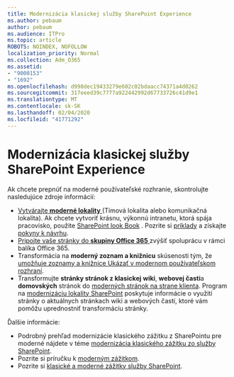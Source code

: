 ```yaml
---
title: Modernizácia klasickej služby SharePoint Experience
ms.author: pebaum
author: pebaum
ms.audience: ITPro
ms.topic: article
ROBOTS: NOINDEX, NOFOLLOW
localization_priority: Normal
ms.collection: Adm_O365
ms.assetid:
- "9000153"
- "1692"
ms.openlocfilehash: d998dec19433279e602c02bdaacc74371a4d0262
ms.sourcegitcommit: 317eeed39c7777a922442992d67733726c41d9e1
ms.translationtype: MT
ms.contentlocale: sk-SK
ms.lasthandoff: 02/04/2020
ms.locfileid: "41771292"
---
```

# <a name="modernize-your-classic-sharepoint-experience"></a>Modernizácia klasickej služby SharePoint Experience

Ak chcete prepnúť na moderné používateľské rozhranie, skontrolujte nasledujúce zdroje informácií:

- [Vytvárajte **moderné lokality** ](https://support.office.com/article/create-a-team-site-in-sharepoint-ef10c1e7-15f3-42a3-98aa-b5972711777d) (Tímová lokalita alebo komunikačná lokalita). Ak chcete vytvoriť krásnu, výkonnú intranetu, ktorá spája pracovisko, použite [SharePoint look Book](https://lookbook.microsoft.com/assets/SharePoint_lookbook_2019.pdf) . Pozrite si [príklady](https://lookbook.microsoft.com/) a získajte [pokyny k návrhu](https://spdesign.azurewebsites.net/).
- [Pripojte vaše stránky do **skupiny Office 365** ](https://docs.microsoft.com/sharepoint/dev/transform/modernize-connect-to-office365-group) zvýšiť spoluprácu v rámci balíka Office 365.
- Transformácia na **moderný zoznam a knižnicu** skúsenosti tým, že [umožňuje zoznamy a knižnice Ukázať v modernom používateľskom rozhraní](https://docs.microsoft.com/sharepoint/dev/transform/modernize-userinterface-lists-and-libraries).
- Transformujte **stránky stránok z klasickej** **wiki**, **webovej časti**a **domovských** stránok do [moderných stránok na strane klienta](https://docs.microsoft.com/sharepoint/dev/transform/modernize-userinterface-site-pages). Program na [modernizáciu lokality SharePoint](https://docs.microsoft.com/sharepoint/dev/transform/modernize-scanner) poskytuje informácie o využití stránky o aktuálnych stránkach wiki a webových častí, ktoré vám pomôžu uprednostniť transformáciu stránky.

Ďalšie informácie:

- Podrobný prehľad modernizácie klasického zážitku z SharePointu pre moderné nájdete v téme [modernizácia klasického zážitku zo služby SharePoint](https://docs.microsoft.com/sharepoint/dev/transform/modernize-classic-sites).
- Pozrite si príručku k [moderným zážitkom](https://docs.microsoft.com/sharepoint/guide-to-sharepoint-modern-experience).
- Pozrite si [klasické a moderné zážitky služby SharePoint](https://support.office.com/article/sharepoint-classic-and-modern-experiences-5725c103-505d-4a6e-9350-300d3ec7d73f).
